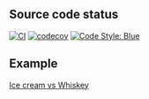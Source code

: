 <script id="MathJax-script" async src="https://cdn.jsdelivr.net/npm/mathjax@3/es5/tex-mml-chtml.js"></script>

## Source code status

[![CI](https://github.com/foldfelis/ML101.jl/actions/workflows/ci.yml/badge.svg)](https://github.com/foldfelis/ML101.jl/actions/workflows/ci.yml)
[![codecov](https://codecov.io/gh/foldfelis/ML101.jl/branch/master/graph/badge.svg?token=1VPUODP01Z)](https://codecov.io/gh/foldfelis/ML101.jl)
[![Code Style: Blue](https://img.shields.io/badge/code%20style-blue-4495d1.svg)](https://github.com/invenia/BlueStyle)

## Example

[Ice cream vs Whiskey](notebook/ice_cream_vs_whiskey.jl.html)
